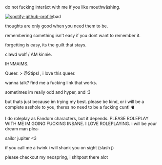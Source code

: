 do not fucking interăct with me if you like mouthwăshing.

[![spotify-github-profile](https://spotify-github-profile.kittinanx.com/api/view?uid=31rzflal5les5uvjvxd4vaahbewq&cover_image=true&theme=default&show_offline=false&background_color=001eff&interchange=true)](https://github.com/kittinan/spotify-github-profile)bad 

thoughts are only good when you need them to be.



remembering something isn't easy if you dont want to remember it.



forgetting is easy, its the guilt that stays.



clawd wolf / AM kinnie.


IHNMAIMS.




Queer. > @Stipsl , i love this queer. 


wanna talk? find me a fucking link that works.


sometimes im really odd and hyper, and :3


but thats just because im trying my best. please be kind, or i will be a complete asshole to you, theres no need to be a fucking cunt! 🫀


I do roleplay as Fandom characters, but it depends. PLEASE ROLEPLAY WITH ME IM GOING FUCKING INSANE. I LOVE ROLEPLAYING. i will be your dream man plea-

sailor jupiter <3



if you call me a twink i will shank you on sight (slash j) 

please checkout my neospring, i shitpost there alot
